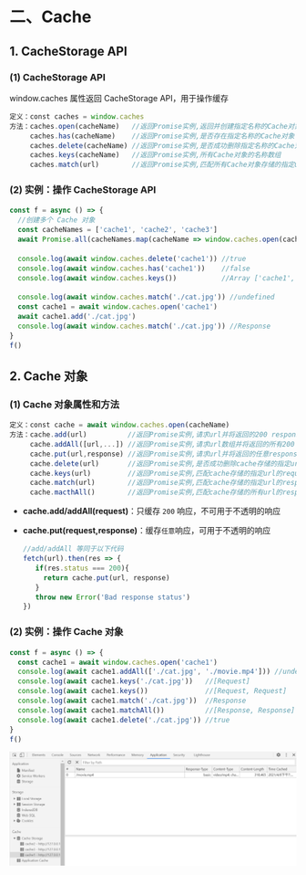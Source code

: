 # 二、Cache

## 1. CacheStorage API

### (1) CacheStorage API

window.caches 属性返回 CacheStorage API，用于操作缓存

```js
定义：const caches = window.caches
方法：caches.open(cacheName)   //返回Promise实例,返回并创建指定名称的Cache对象,已创建就直接返回
     caches.has(cacheName)    //返回Promise实例,是否存在指定名称的Cache对象
     caches.delete(cacheName) //返回Promise实例,是否成功删除指定名称的Cache对象
     caches.keys(cacheName)   //返回Promise实例,所有Cache对象的名称数组
     caches.match(url)        //返回Promise实例,匹配所有Cache对象存储的指定url的response响应
```

### (2) 实例：操作 CacheStorage API

```js
const f = async () => {
  //创建多个 Cache 对象
  const cacheNames = ['cache1', 'cache2', 'cache3']
  await Promise.all(cacheNames.map(cacheName => window.caches.open(cacheName)))

  console.log(await window.caches.delete('cache1')) //true
  console.log(await window.caches.has('cache1'))    //false
  console.log(await window.caches.keys())           //Array ['cache1', 'cache3']

  console.log(await window.caches.match('./cat.jpg')) //undefined
  const cache1 = await window.caches.open('cache1')
  await cache1.add('./cat.jpg')
  console.log(await window.caches.match('./cat.jpg')) //Response
}
f()
```

## 2. Cache 对象

### (1) Cache 对象属性和方法

```js
定义：const cache = await window.caches.open(cacheName)
方法：cache.add(url)          //返回Promise实例,请求url并将返回的200 response响应添加到cache
     cache.addAll([url,...]) //返回Promise实例,请求url数组并将返回的所有200 response响应添加到cache
     cache.put(url,response) //返回Promise实例,请求url并将返回的任意response响应添加到cache
     cache.delete(url)       //返回Promise实例,是否成功删除cache存储的指定url的response响应
     cache.keys(url)         //返回Promise实例,匹配cache存储的指定url的request请求,url为空则匹配所有
     cache.match(url)        //返回Promise实例,匹配cache存储的指定url的response响应
     cache.macthAll()        //返回Promise实例,匹配cache存储的所有url的response响应
```

* **cache.add/addAll(request)**：只缓存 `200` 响应，不可用于不透明的响应
* **cache.put(request,response)**：缓存`任意`响应，可用于不透明的响应

  ```js
  //add/addAll 等同于以下代码
  fetch(url).then(res => {
     if(res.status === 200){
       return cache.put(url, response)
     }
     throw new Error('Bad response status')
  })
  ```

### (2) 实例：操作 Cache 对象

```js
const f = async () => {
  const cache1 = await window.caches.open('cache1')
  console.log(await cache1.addAll(['./cat.jpg', './movie.mp4'])) //undefined
  console.log(await cache1.keys('./cat.jpg'))   //[Request]
  console.log(await cache1.keys())              //[Request, Request]
  console.log(await cache1.match('./cat.jpg'))  //Response
  console.log(await cache1.matchAll())          //[Response, Response]
  console.log(await cache1.delete('./cat.jpg')) //true
}
f()
```

![Cache](https://github.com/yuyuyuzhang/Blog/blob/master/images/%E6%B5%8F%E8%A7%88%E5%99%A8/%E5%AE%A2%E6%88%B7%E7%AB%AF%E5%AD%98%E5%82%A8/Cache.png)
